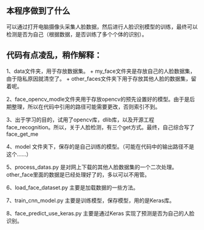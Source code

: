 
## 本程序做到了什么

可以通过打开电脑摄像头采集人脸数据，然后进行人脸识别模型的训练，最终可以检测是否为自己（根据数据，是否训练了多个个体的识别）。

## 代码有点凌乱，稍作解释：

1、data文件夹，用于存放数据集。
    + my_face文件夹是存放自己的人脸数据集，由于隐私原因就清空了。
    + other_faces文件夹下用于存放其他人脸的数据集，留着呢。

2、face_opencv_modle文件夹用于存放opencv的预先设置好的模型。由于是后期整理，所以在代码中引用的路径可能需要更改，否则索引不到。

3、出于学习的目的，试用了opencv库，dlib库，以及开源工程face_recognition。所以，关于人脸检测，有三个get方式。最终，自己综合写了 face_get_me

4、model 文件夹下，保存的是自己训练的模型。（可能在代码中的输出路径不是这个……）

5、process_datas.py 是对网上下载的其他人脸数据集的一个二次处理。other_face里面的数据是已经处理好了的，多以可以不用管。

6、load_face_dataset.py 主要是加载数据的一些方法。

7、train_cnn_model.py 主要是训练模型，保存模型，用的是Keras库。

8、face_predict_use_keras.py 主要是通过Keras 实现了预测是否为自己的人脸识别。
